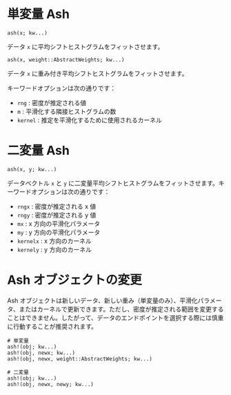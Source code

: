 # 単変量 Ash

```
ash(x; kw...)
```

データ `x` に平均シフトヒストグラムをフィットさせます。

```
ash(x, weight::AbstractWeights; kw...)
```

データ `x` に重み付き平均シフトヒストグラムをフィットさせます。

キーワードオプションは次の通りです：

  * `rng`    : 密度が推定される値
  * `m`      : 平滑化する隣接ヒストグラムの数
  * `kernel` : 推定を平滑化するために使用されるカーネル

# 二変量 Ash

```
ash(x, y; kw...)
```

データベクトル `x` と `y` に二変量平均シフトヒストグラムをフィットさせます。キーワードオプションは次の通りです：

  * `rngx`    : 密度が推定される x 値
  * `rngy`    : 密度が推定される y 値
  * `mx`      : x 方向の平滑化パラメータ
  * `my`      : y 方向の平滑化パラメータ
  * `kernelx` : x 方向のカーネル
  * `kernely` : y 方向のカーネル

# Ash オブジェクトの変更

Ash オブジェクトは新しいデータ、新しい重み（単変量のみ）、平滑化パラメータ、またはカーネルで更新できます。ただし、密度が推定される範囲を変更することはできません。したがって、データのエンドポイントを選択する際には慎重に行動することが推奨されます。

```
# 単変量
ash!(obj; kw...)
ash!(obj, newx; kw...)
ash!(obj, newx, weight::AbstractWeights; kw...)

# 二変量
ash!(obj; kw...)
ash!(obj, newx, newy; kw...)
```
